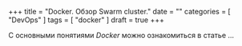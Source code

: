 +++
title = "Docker. Обзор Swarm cluster."
date = ""
categories = [
    "DevOps"
]
tags = [ 
    "docker"
]
draft = true
+++

С основными понятиями *Docker* можно ознакомиться в статье []()...